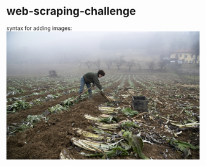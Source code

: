 # web-scraping-challenge




syntax for adding images:
![foodloss.png](https://github.com/alanisrperez/food-waste-patterns/blob/tai/Images/foodloss.jpg)